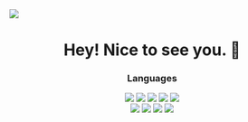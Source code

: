 <!--
<div align="center">
  <img src="https://github.com/user-attachments/assets/1e29f37d-db3d-4e86-a615-ce6d4852e1e6">
</div>
https://simpleicons.org/
https://shields.io/
-->

<img align="center" src="https://github.com/user-attachments/assets/fa37160e-5e49-4288-a66d-d35b353a384e">

<h1 align="center">Hey! Nice to see you. 🗿</h1>



<h3 align="center">Languages</h3>

<div align="center">
  <img src="https://img.shields.io/badge/c-121212?style=for-the-badge&logo=c&logoColor=6296CC">
  <img src="https://img.shields.io/badge/c++-121212?style=for-the-badge&logo=cplusplus&logoColor=6296CC">
  <img src="https://img.shields.io/badge/python-121212?style=for-the-badge&logo=python&logoColor=6296CC">
  <img src="https://img.shields.io/badge/go-121212?style=for-the-badge&logo=go&logoColor=blue">
  <img src="https://img.shields.io/badge/rust-121212.svg?style=for-the-badge&logo=rust&logoColor=brown">
</div>
<div align="center">
  <img src="https://img.shields.io/badge/html-121212?style=for-the-badge&logo=html5&logoColor=E34F26">
  <img src="https://img.shields.io/badge/css-121212?style=for-the-badge&logo=css&logoColor=663399">
  <img src="https://img.shields.io/badge/javascript-121212?style=for-the-badge&logo=javascript&logoColor=yellow">
  <img src="https://img.shields.io/badge/typescript-121212?style=for-the-badge&logo=typescript&logoColor=blue">
</div>
